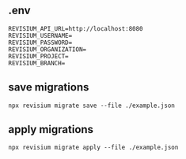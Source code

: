 ## .env

```
REVISIUM_API_URL=http://localhost:8080
REVISIUM_USERNAME=
REVISIUM_PASSWORD=
REVISIUM_ORGANIZATION=
REVISIUM_PROJECT=
REVISIUM_BRANCH=
```

## save migrations

```shell
npx revisium migrate save --file ./example.json
```

## apply migrations

```shell
npx revisium migrate apply --file ./example.json
```
